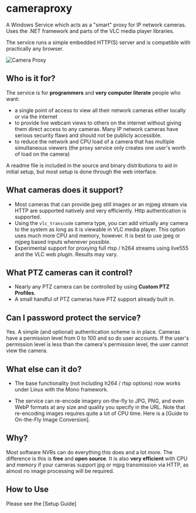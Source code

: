 # cameraproxy

A Windows Service which acts as a "smart" proxy for IP network cameras. Uses the .NET framework and parts of the VLC media player libraries.

The service runs a simple embedded HTTP(S) server and is compatible with practically any browser.

![Camera Proxy](http://i.imgur.com/iCzJaQN.png)

## Who is it for?

The service is for **programmers** and **very computer literate** people who want:

* a single point of access to view all their network cameras either locally or via the internet
* to provide live webcam views to others on the internet without giving them direct access to any cameras.  Many IP network cameras have serious security flaws and should not be publicly accessible.
* to reduce the network and CPU load of a camera that has multiple simultaneous viewers (the proxy service only creates one user's worth of load on the camera)

A readme file is included in the source and binary distributions to aid in initial setup, but most setup is done through the web interface.

## What cameras does it support?

* Most cameras that can provide jpeg still images or an mjpeg stream via HTTP are supported natively and very efficiently.  Http authentication is supported.
* Using the `vlc_transcode` camera type, you can add virtually any camera to the system as long as it is viewable in VLC media player.  This option uses much more CPU and memory, however.  It is best to use jpeg or mjpeg based inputs whenever possible.
* Experimental support for proxying full rtsp / h264 streams using live555 and the VLC web plugin.  Results may vary.

## What PTZ cameras can it control?

* Nearly any PTZ camera can be controlled by using **Custom PTZ Profiles**.
* A small handful of PTZ cameras have PTZ support already built in.

## Can I password protect the service?

Yes.  A simple (and optional) authentication scheme is in place.  Cameras have a permission level from 0 to 100 and so do user accounts.  If the user's permission level is less than the camera's permission level, the user cannot view the camera.

## What else can it do?

* The base functionality (not including h264 / rtsp options) now works under Linux with the Mono framework.

* The service can re-encode imagery on-the-fly to JPG, PNG, and even WebP formats at any size and quality you specify in the URL.  Note that re-encoding images requires quite a lot of CPU time.  Here is a [Guide to On-the-Fly Image Conversion].

## Why?

Most software NVRs can do everything this does and a lot more.  The difference is this is **free** and **open source**.  It is also **very efficient** with CPU and memory if your cameras support jpg or mjpg transmission via HTTP, as almost no image processing will be required.

## How to Use

Please see the [Setup Guide]
